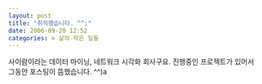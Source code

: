 ```yaml
---
layout: post
title: "취직했습니다. ^^;"
date: 2006-09-20 12:52
categories: ⊙ 삶의 작은 일들
---
```


사이람이라는 데이터 마이닝, 네트워크 시각화 회사구요.
진행중인 프로젝트가 있어서 그동안 포스팅이 뜸했습니다. ^^)a

       
